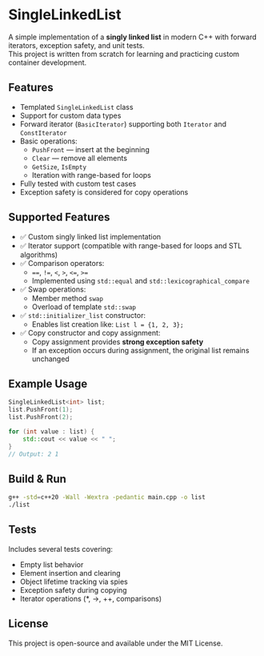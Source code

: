 # SingleLinkedList

A simple implementation of a **singly linked list** in modern C++ with forward iterators, exception safety, and unit tests.  
This project is written from scratch for learning and practicing custom container development.

## Features

- Templated `SingleLinkedList` class  
- Support for custom data types  
- Forward iterator (`BasicIterator`) supporting both `Iterator` and `ConstIterator`  
- Basic operations:
  - `PushFront` — insert at the beginning  
  - `Clear` — remove all elements  
  - `GetSize`, `IsEmpty`  
  - Iteration with range-based for loops  
- Fully tested with custom test cases  
- Exception safety is considered for copy operations 

## Supported Features

- ✅ Custom singly linked list implementation
- ✅ Iterator support (compatible with range-based for loops and STL algorithms)
- ✅ Comparison operators:
    - `==`, `!=`, `<`, `>`, `<=`, `>=`
    - Implemented using `std::equal` and `std::lexicographical_compare`
- ✅ Swap operations:
    - Member method `swap`
    - Overload of template `std::swap`
- ✅ `std::initializer_list` constructor:
    - Enables list creation like: `List l = {1, 2, 3};`
- ✅ Copy constructor and copy assignment:
    - Copy assignment provides **strong exception safety**
    - If an exception occurs during assignment, the original list remains unchanged

## Example Usage

```cpp
SingleLinkedList<int> list;
list.PushFront(1);
list.PushFront(2);

for (int value : list) {
    std::cout << value << " ";
}
// Output: 2 1

```

## Build & Run

```bash
g++ -std=c++20 -Wall -Wextra -pedantic main.cpp -o list
./list
```

## Tests

Includes several tests covering:

- Empty list behavior
- Element insertion and clearing
- Object lifetime tracking via spies
- Exception safety during copying
- Iterator operations (*, ->, ++, comparisons)

## License

This project is open-source and available under the MIT License.


